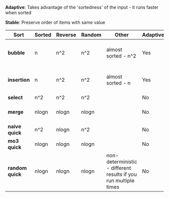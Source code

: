 **Adaptive**: Takes advantage of the 'sortedness' of the input - it runs faster when sorted

**Stable**: Preserve order of items with same value

| Sort             | Sorted | Reverse | Random | Other                                                           | Adaptive? | Stable?                   |
|------------------|--------|---------|--------|-----------------------------------------------------------------|-----------|---------------------------|
| **bubble**       | n      | n^2     | n^2    | almost sorted - n^2                                             | Yes       | Yes - if don't swap equal |
| **insertion**    | n      | n^2     | n^2    | almost sorted - n                                               | Yes       | Yes - if don't swap equal |
| **select**       | n^2    | n^2     | n^2    |                                                                 | No        | No                        |
| **merge**        | nlogn  | nlogn   | nlogn  |                                                                 | No        | Yes - if prio left half   |
| **naive quick**  | n^2    | nlogn   | n^2    |                                                                 | No        | No                        |
| **mo3 quick**    | nlogn  | nlogn   | nlogn  |                                                                 | No        | No                        |
| **random quick** | nlogn  | nlogn   | nlogn  | non-deterministic - different results if you run multiple times | No        | No                        |
